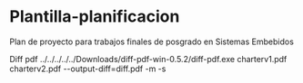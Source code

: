 # Plantilla-planificacion
Plan de proyecto para trabajos finales de posgrado en Sistemas Embebidos

Diff pdf
../../../../../Downloads/diff-pdf-win-0.5.2/diff-pdf.exe charterv1.pdf charterv2.pdf --output-diff=diff.pdf -m -s